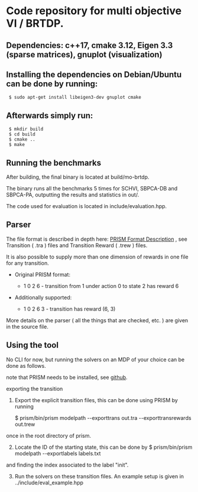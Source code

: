 #	Code repository for multi objective VI / BRTDP.
## Dependencies: c++17, cmake 3.12, Eigen 3.3 (sparse matrices), gnuplot (visualization)

## Installing the dependencies on Debian/Ubuntu can be done by running:
	 $ sudo apt-get install libeigen3-dev gnuplot cmake

## Afterwards simply run:
	 $ mkdir build
	 $ cd build
	 $ cmake ..
	 $ make


## Running the benchmarks
After building, the final binary is located at build/mo-brtdp. 

The binary runs all the benchmarks 5 times for SCHVI, SBPCA-DB and SBPCA-PA,
outputting the results and statistics in out/.

The code used for evaluation is located in include/evaluation.hpp.

## Parser

The file format is described in depth here: [PRISM Format Description](https://www.prismmodelchecker.org/manual/Appendices/ExplicitModelFiles)
, see Transition ( .tra ) files and Transition Reward ( .trew ) files. 

It is also possible to supply more than one dimension of rewards in one file for any transition.

* Original PRISM format:
	+ 1 0 2 6 - transition from 1 under action 0 to state 2 has reward 6

* Additionally supported:
	+ 1 0 2 6 3 - transition has reward (6, 3)

More details on the parser ( all the things that are checked, etc. ) are given
in the source file.

## Using the tool

No CLI for now, but running the solvers on an MDP of your choice can be done as
follows.

note that PRISM needs to be installed, see [github](https://github.com/prismmodelchecker/prism).

exporting the transition


1) Export the explicit transition files, this can be done using PRISM by
running

	$ prism/bin/prism modelpath --exporttrans out.tra --exporttransrewards out.trew

once in the root directory of prism.

2) Locate the ID of the starting state, this can be done by 
	$ prism/bin/prism modelpath --exportlabels labels.txt

and finding the index associated to the label "init".


3) Run the solvers on these transition files. An example setup is given in
	../include/eval_example.hpp



